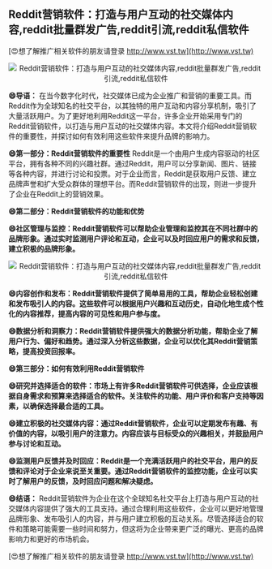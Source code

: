 ## **Reddit营销软件：打造与用户互动的社交媒体内容,reddit批量群发广告,reddit引流,reddit私信软件**

[😍想了解推广相关软件的朋友请登录 http://www.vst.tw](http://www.vst.tw)

 <center><img src="https://vst.tw/MP4/tuiguang/png/8.png" alt="Reddit营销软件：打造与用户互动的社交媒体内容,reddit批量群发广告,reddit引流,reddit私信软件"></center>

**😄导语：**
在当今数字化时代，社交媒体已成为企业推广和营销的重要工具。而Reddit作为全球知名的社交平台，以其独特的用户互动和内容分享机制，吸引了大量活跃用户。为了更好地利用Reddit这一平台，许多企业开始采用专门的Reddit营销软件，以打造与用户互动的社交媒体内容。本文将介绍Reddit营销软件的重要性，并探讨如何有效利用这些软件来提升品牌的影响力。

**😄第一部分：Reddit营销软件的重要性**
Reddit是一个由用户生成内容驱动的社区平台，拥有各种不同的兴趣社群。通过Reddit，用户可以分享新闻、图片、链接等各种内容，并进行讨论和投票。对于企业而言，Reddit是获取用户反馈、建立品牌声誉和扩大受众群体的理想平台。而Reddit营销软件的出现，则进一步提升了企业在Reddit上的营销效果。

**😄第二部分：Reddit营销软件的功能和优势**

**😄社区管理与监控：Reddit营销软件可以帮助企业管理和监控其在不同社群中的品牌形象。通过实时监测用户评论和互动，企业可以及时回应用户的需求和反馈，建立积极的品牌形象。**

 <center><img src="https://vst.tw/MP4/tuiguang/png/2.png" alt="Reddit营销软件：打造与用户互动的社交媒体内容,reddit批量群发广告,reddit引流,reddit私信软件"></center>

**😄内容创作和发布：Reddit营销软件提供了简单易用的工具，帮助企业轻松创建和发布吸引人的内容。这些软件可以根据用户兴趣和互动历史，自动化地生成个性化的内容推荐，提高内容的可见性和用户参与度。**

**😄数据分析和洞察力：Reddit营销软件提供强大的数据分析功能，帮助企业了解用户行为、偏好和趋势。通过深入分析这些数据，企业可以优化其Reddit营销策略，提高投资回报率。**

**😄第三部分：如何有效利用Reddit营销软件**

**😄研究并选择适合的软件：市场上有许多Reddit营销软件可供选择，企业应该根据自身需求和预算来选择适合的软件。关注软件的功能、用户评价和客户支持等因素，以确保选择最合适的工具。**

**😄建立积极的社交媒体内容：通过Reddit营销软件，企业可以定期发布有趣、有价值的内容，以吸引用户的注意力。内容应该与目标受众的兴趣相关，并鼓励用户参与讨论和互动。**

**😄监测用户反馈并及时回应：Reddit是一个充满活跃用户的社交平台，用户的反馈和评论对于企业来说至关重要。通过Reddit营销软件的监控功能，企业可以实时了解用户的反馈，及时回应问题和解决疑虑。**

**😄结语：**
Reddit营销软件为企业在这个全球知名社交平台上打造与用户互动的社交媒体内容提供了强大的工具支持。通过合理利用这些软件，企业可以更好地管理品牌形象、发布吸引人的内容，并与用户建立积极的互动关系。尽管选择适合的软件和策略可能需要一些时间和努力，但这将为企业带来更广泛的曝光、更高的品牌影响力和更好的市场机会。

[😍想了解推广相关软件的朋友请登录 http://www.vst.tw](http://www.vst.tw)



